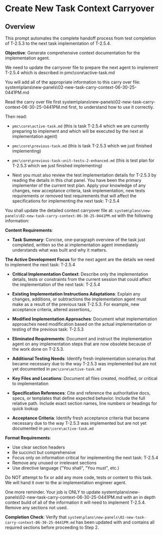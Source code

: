 # Create New Task Context Carryover

## Overview
This prompt automates the complete handoff process from test completion of T-2.5.3 to the next task implementation of T-2.5.4.

**Objective**: Generate comprehensive context documentation for the implementation agent.

We need to update the carryover file to prepare the next agent to implement T-2.5.4 which is described in pmc\core\active-task.md

You will add all of the appropriate information to this carry over file:
system\plans\new-panels\02-new-task-carry-context-06-30-25-0441PM.md

Read the carry over file first system\plans\new-panels\02-new-task-carry-context-06-30-25-0441PM.md first, to understand how to use it correctly.

Then read:
- `pmc\core\active-task.md` (this is task T-2.5.4 which we are currently preparing to implement and which will be executed by the next ai implementation agent)

- `pmc\core\previous-task.md` (this is task T-2.5.3 which we just finished implementing)

- `pmc\core\previous-task-unit-tests-2-enhanced.md` (this is test plan for T-2.5.3 which we just finished implementing)

- Next you must also review the test implementation details for T-2.5.3 by reading the details in this chat panel. You have been the primary implementer of the current test plan. Apply your knowledge of any changes, new acceptance criteria, task implementation, new tests requirements or removed test requirements that will affect the specifications for implementing the next task: T-2.5.4

You shall update the detailed context carryover file at: `system\plans\new-panels\02-new-task-carry-context-06-30-25-0441PM.md` with the following information:

**Content Requirements**:
- **Task Summary**: Concise, one-paragraph overview of the task just completed, written so the ai implementation agent immediately understands what was built and why it matters.

**The Active Development Focus** for the next agent are the details we need to implement the next task: T-2.5.4

- **Critical Implementation Context**: Describe only the implementation details, tests or constraints from the current session that could affect the implementation of the next task: T-2.5.4

- **Existing Implementation Instructions Adaptations**: Explain any changes, additions, or subtractions the implementation agent must make as a result of the previous task T-2.5.3. For example, new acceptance criteria, altered assertions,.

- **Modified Implementation Approaches**: Document what implementation approaches need modification based on the actual implementation or testing of the previous task: T-2.5.3

- **Eliminated Requirements**: Document and instruct the implementation agent on any implementation steps that are now obsolete because of the work done on T-2.5.3.

- **Additional Testing Needs**: Identify fresh implementation scenarios that became necessary due to the way T-2.5.3 was implemented but are not yet documented in `pmc\core\active-task.md`

- **Key Files and Locations**: Document all files created, modified, or critical to implementation
- **Specification References**: Cite and reference the authoritative docs, specs, or templates that define expected behavior. Include the full relative path. Include exact section names, line numbers or headings for quick lookup

- **Acceptance Criteria**: Identify fresh acceptance criteria that became necessary due to the way T-2.5.3 was implemented but are not yet documented in `pmc\core\active-task.md`

**Format Requirements**:
- Use clear section headers
- Be succinct but comprehensive
- Focus only on information critical for implementing the next task: T-2.5.4
- Remove any unused or irrelevant sections
- Use directive language ("You shall", "You must", etc.)

Do NOT attempt to fix or add any more code, tests or content to this task. We will hand it over to the ai implementation engineer agent.  

One more reminder. Your job is ONLY to update system\plans\new-panels\02-new-task-carry-context-06-30-25-0441PM.md with an in depth context build of all of the information it will need to implement T-2.5.4. Remove any sections not used.

**Completion Check**: Verify that `system\plans\new-panels\02-new-task-carry-context-06-30-25-0441PM.md` has been updated with and contains all required sections before proceeding to Step 2.